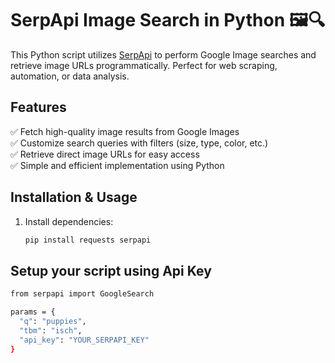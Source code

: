 # SerpApi Image Search in Python 🖼️🔍  

This Python script utilizes [SerpApi](https://serpapi.com/) to perform Google Image searches and retrieve image URLs programmatically. Perfect for web scraping, automation, or data analysis.  

## Features  
✅ Fetch high-quality image results from Google Images  
✅ Customize search queries with filters (size, type, color, etc.)  
✅ Retrieve direct image URLs for easy access  
✅ Simple and efficient implementation using Python  

## Installation & Usage  
1. Install dependencies:  
   ```bash
   pip install requests serpapi


## Setup your script using Api Key

  ```bash
from serpapi import GoogleSearch

params = {
    "q": "puppies",
    "tbm": "isch",
    "api_key": "YOUR_SERPAPI_KEY"
}

